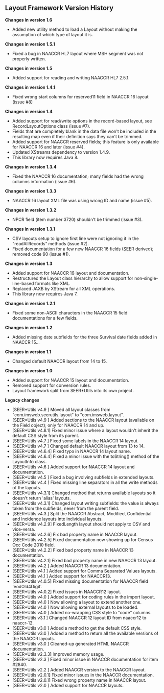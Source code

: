 ## Layout Framework Version History

**Changes in version 1.6**

 - Added new utility method to load a Layout without making the assumption of which type of layout it is.

**Changes in version 1.5.1**

 - Fixed a bug in NAACCR HL7 layout where MSH segment was not properly written.

**Changes in version 1.5**

 - Added support for reading and writing NAACCR HL7 2.5.1.

**Changes in version 1.4.1**

 - Fixed wrong start columns for reserved11 field in NAACCR 16 layout (issue #8)

**Changes in version 1.4**

 - Added support for read/write options in the record-based layout, see RecordLayoutOptions class (issue #7).
 - Fields that are completely blank in the data file won't be included in the resulting map even if their definition says they can't be trimmed.
 - Added support for NAACCR reserved fields; this feature is only available for NAACCR 16 and later (issue #4).
 - Updated XStreams dependency to version 1.4.9.
 - This library now requires Java 8.

**Changes in version 1.3.4**

 - Fixed the NAACCR 16 documentation; many fields had the wrong columns information (issue #6).

**Changes in version 1.3.3**

 - NAACCR 16 layout XML file was using wrong ID and name (issue #5).

**Changes in version 1.3.2**

 - NPCR field (item number 3720) shouldn't be trimmed (issue #3).

**Changes in version 1.3.1**

 - CSV layouts setup to ignore first line were not ignoring it in the "readAllRecords" methods (issue #2).
 - Fixed documentation for a few new NAACCR 16 fields (SEER derived); removed code 90 (issue #1).

**Changes in version 1.3**

 - Added support for NAACCR 16 layout and documentation.
 - Restructured the Layout class hierarchy to allow support for non-single-line-based formats like XML.
 - Replaced JAXB by XStream for all XML operations.
 - This library now requires Java 7.

**Changes in version 1.2.1**

 - Fixed some non-ASCII characters in the NAACCR 15 field documentations for a few fields.

**Changes in version 1.2**

 - Added missing date subfields for the three Survival date fields added in NAACCR 15...

**Changes in version 1.1**

 - Changed default NAACCR layout from 14 to 15.

**Changes in version 1.0**

 - Added support for NAACCR 15 layout and documentation.
 - Removed support for conversion rules.
 - Layout framework split from SEER*Utils into its own project.

**Legacy changes**

 - [SEER*Utils v4.9  ]  Moved all layout classes from "com.imsweb.seerutils.layout" to "com.imsweb.layout".
 - [SEER*Utils v4.9  ]  Added sections to the NAACCR layout (available on the Field object); only for NAACCR 14 and up.
 - [SEER*Utils v4.8.1]  Fixed minor issue where a layout wouldn't inherit the default CSS style from its parent.
 - [SEER*Utils v4.7  ]  Fixed some labels in the NAACCR 14 layout.
 - [SEER*Utils v4.7  ]  Changed default NAACCR layout from 13 to 14.
 - [SEER*Utils v4.6.4]  Fixed typo in NAACCR 14 layout name.
 - [SEER*Utils v4.6.4]  Fixed a minor issue with the toString() method of the LayoutInfo class.
 - [SEER*Utils v4.6  ]  Added support for NAACCR 14 layout and documentation.
 - [SEER*Utils v4.5  ]  Fixed a bug involving subfields in extended layouts.
 - [SEER*Utils v4.4  ]  Fixed missing line separators in all the write methods of the layouts.
 - [SEER*Utils v4.3.1]  Changed method that returns available layouts so it doesn't return 'alias' layouts.
 - [SEER*Utils v4.3.1]  Changed layout writing subfields: the value is always taken from the subfields, never from the parent field.
 - [SEER*Utils v4.3  ]  Split the NAACCR Abstract, Modified, Confidential and Incidence layouts into individual layouts.
 - [SEER*Utils v4.2.9]  FixedLength layout should not apply to CSV and vice-versa.
 - [SEER*Utils v4.2.6]  Fix bad property name in NAACCR layout.
 - [SEER*Utils v4.2.5]  Fixed documentation now showing up for Census Occ Code 2010 field.
 - [SEER*Utils v4.2.2]  Fixed bad property name in NAACCR 13 documentation.
 - [SEER*Utils v4.2.1]  Fixed bad property name in new NAACCR 13 layout.
 - [SEER*Utils v4.2  ]  Added NAACCR 13 documentation.
 - [SEER*Utils v4.1  ]  Added support for Comma Separated Values layouts.
 - [SEER*Utils v4.1  ]  Added support for NAACCR13.
 - [SEER*Utils v4.0.5]  Fixed missing documentation for NAACCR field 'eodOld4Digit'.
 - [SEER*Utils v4.0.2]  Fixed issues in NAACCR12 layout.
 - [SEER*Utils v4.0  ]  Added support for coding rules in the import layout.
 - [SEER*Utils v4.0  ]  Now allowing a layout to extend another one.
 - [SEER*Utils v4.0  ]  Now allowing external layouts to be loaded.
 - [SEER*Utils v4.0  ]  Added no-wrapping CSS style to "code" columns.
 - [SEER*Utils v3.1  ]  Changed NAACCR 12 layout ID from naaccr12 to naaccr-12.
 - [SEER*Utils v3.0  ]  Added a method to get the default CSS style.
 - [SEER*Utils v3.0  ]  Added a method to return all the available versions of the NAACCR layouts.
 - [SEER*Utils v3.0  ]  Cleaned-up generated HTML NAACCR documentation.
 - [SEER*Utils v2.3.3]  Improved memory usage.
 - [SEER*Utils v2.3  ]  Fixed minor issue in NAACCR documentation for item #2840.
 - [SEER*Utils v2.2  ]  Added NAACCR version to the NAACCR layout.
 - [SEER*Utils v2.0.1]  Fixed minor issues in the NAACCR documentation.
 - [SEER*Utils v2.0.1]  Fixed wrong property name in NAACCR layout.
 - [SEER*Utils v2.0  ]  Added support for NAACCR layouts.
